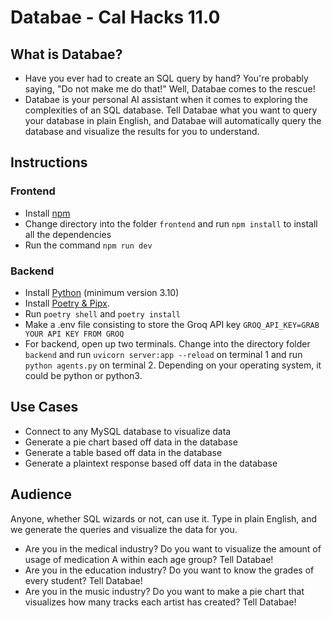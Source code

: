 # Databae - Cal Hacks 11.0

## What is Databae?
* Have you ever had to create an SQL query by hand? You're probably saying, "Do not make me do that!" Well, Databae comes to the rescue!
* Databae is your personal AI assistant when it comes to exploring 
the complexities of an SQL database. Tell Databae what you want to query
your database in plain English, and Databae will automatically query the 
database and visualize the results for you to understand.

## Instructions 

### Frontend 
* Install [npm](https://nodejs.org/en)
* Change directory into the folder ```frontend``` and run ```npm install``` to install all the dependencies
* Run the command ```npm run dev```

### Backend
* Install [Python](https://www.python.org/) (minimum version 3.10)
* Install [Poetry & Pipx](https://python-poetry.org/).
* Run ```poetry shell``` and ```poetry install```
* Make a .env file consisting to store the Groq API key
```GROQ_API_KEY=GRAB YOUR API KEY FROM GROQ```
* For backend, open up two terminals. Change into the directory folder ```backend``` and run ```uvicorn server:app --reload``` on terminal 1 and run ```python agents.py``` on terminal 2. Depending on your operating system, it
could be python or python3. 

## Use Cases
* Connect to any MySQL database to visualize data
* Generate a pie chart based off data in the database
* Generate a table based off data in the database
* Generate a plaintext response based off data in the database

## Audience
Anyone, whether SQL wizards or not, can use it. Type in plain English, and we generate the queries and visualize the data for you.
* Are you in the medical industry? Do you want to visualize the amount of usage of medication A within each age group? Tell Databae!
* Are you in the education industry? Do you want to know the grades of every student? Tell Databae!
* Are you in the music industry? Do you want to make a pie chart that visualizes how many tracks each artist has created? Tell Databae!
